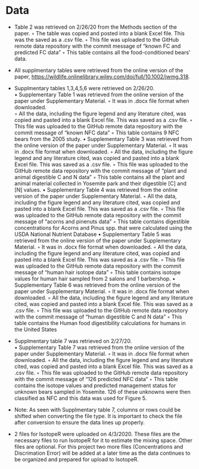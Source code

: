 # Data 

- Table 2 was retrieved on 2/26/20 from the Methods section of the paper. 
        ◦ The table was copied and posted into a blank Excel file. This was the saved as a .csv file.
        ◦ This file was uploaded to the GitHub remote data repository with the commit message of “known FC and predicted FC data”
        ◦ This table contains all the food-conditioned bears’ data.
   

- All supplmentary tables were retrieved from the online version of the paper, https://wildlife.onlinelibrary.wiley.com/doi/full/10.1002/jwmg.318. 

- Supplmentary tables 1,3,4,5,6 were retrieved on 2/26/20.  
    • Supplementary Table 1 was retrieved from the online version of the paper under Supplementary Material. 
        ◦ It was in .docx file format when downloaded.  
        ◦ All the data, including the figure legend and any literature cited, was copied and pasted into a blank Excel file. This was saved as a .csv file. 
        ◦ This file was uploaded to the GitHub remote data repository with the commit message of “known NFC data” 
        ◦ This table contains 9 NFC bears from the 2005 study. 
    • Supplementary Table 3 was retrieved from the online version of the paper under Supplementary Material. 
        ◦ It was in .docx file format when downloaded. 
        ◦ All the data, including the figure legend and any literature cited, was copied and pasted into a blank Excel file. This was saved as a .csv file. 
        ◦ This file was uploaded to the GitHub remote data repository with the commit message of “plant and animal digestible C and N data”
        ◦ This table contains all the plant and animal material collected in Yosemite park and their digestible [C] and [N] values. 
    • Supplementary Table 4 was retrieved from the online version of the paper under Supplementary Material. 
        ◦ All the data, including the figure legend and any literature cited, was copied and pasted into a blank Excel file. This was saved as a .csv file. 
        ◦ This file was uploaded to the GitHub remote data repository with the commit message of “acorns and pinenuts data”
        ◦ This table contains digestible concentrations for Acorns and Pinus spp. that were calculated using the USDA National Nutrient Database
    • Supplementary Table 5 was retrieved from the online version of the paper under Supplementary Material.
        ◦ It was in .docx file format when downloaded. 
        ◦ All the data, including the figure legend and any literature cited, was copied and pasted into a blank Excel file. This was saved as a .csv file. 
        ◦ This file was uploaded to the GitHub remote data repository with the commit message of “human hair isotope data” 
        ◦ This table contains isotope values for human hair sampled from 2 salons and 1 barbershop. 
    • Supplementary Table 6 was retrieved from the online version of the paper under Supplementary Material.
        ◦ It was in .docx file format when downloaded. 
        ◦ All the data, including the figure legend and any literature cited, was copied and pasted into a blank Excel file. This was saved as a .csv file. 
        ◦ This file was uploaded to the GitHub remote data repository with the commit message of “human digestible C and N data” 
        ◦ This table contains the Human food digestibility calculations for humans in the United States


- Supplmentary table 7 was retrieved on 2/27/20.  
    • Supplementary Table 7 was retrieved from the online version of the paper under Supplementary Material.
        ◦ It was in .docx file format when downloaded. 
        ◦ All the data, including the figure legend and any literature cited, was copied and pasted into a blank Excel file. This was saved as a .csv file. 
        ◦ This file was uploaded to the GitHub remote data repository with the commit message of “126 predicted NFC data”
        ◦ This table contains the isotope values and predicted management status for unknown bears sampled in Yosemite. 126 of these unknowns were then classified as NFC and this data was used for Figure 5.

- Note: As seen with Supplmentary table 7, columns or rows could be shifted when converting the file type. It is important to check the file after conversion to ensure the data lines up properly.

- 2 files for IsotopeR were uploaded on 4/3/2020. These files are the necessary files to run IsotopeR for it to estimate the mixing space. Other files are optional. For this project two more files (Concentrations and Discrimation Error) will be added at a later time as the data continues to be organized and prepared for upload to IsotopeR.
   
